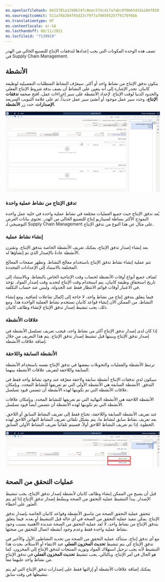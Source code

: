 ```yaml
---
ms.openlocfilehash: 0425781a1299624fc0eec57dc417a7abc0f0b6543da184f8381b679c317aa22a
ms.sourcegitcommit: 511a76b204f93d23cf9f7a70059525f79170f6bb
ms.translationtype: HT
ms.contentlocale: ar-SA
ms.lasthandoff: 08/11/2021
ms.locfileid: "7139919"
---
```

تصف هذه الوحدة المكونات التي يجب إعدادها لتدفقات الإنتاج للتصنيع الخالي من الهدر في Supply Chain Management. 

## <a name="activities"></a>الأنشطة

يتكون تدفق الإنتاج من نشاط واحد أو أكثر. سيعرّف النشاط المتطلبات التفصيلية لوظيفة كانبان. تجدر الإشارة إلى أنه يتعين على النشاط أن يصف بدقة شروط الإنتاج الفعلي والحدود الدنيا لوقت الإنتاج. لإعداد الأنشطة على سير إجراءات عمل، افتح صحفة **تدفقات الإنتاج**، وحدد سير عمل موجود أو أنشئ سير عمل جديداً، ثم على علامة التبويب السريعة **الإصدارات**، حدد زر **الأنشطة**. 

[![لقطة شاشة لصفحة أنشطة تدفق الإنتاج.](../media/activities-1.png)](../media/activities-1.png#lightbox)

### <a name="single-process-activity-production-flow"></a>تدفق الإنتاج من نشاط عملية واحدة

يُعد تدفق الإنتاج حيث جميع العمليات مجمّعة في نشاط عملية واحدة في خلية عمل واحدة النموذج الأكثر بساطة لسيناريو إنتاج للتصنيع الخالي من الهدر. تحتوي بيانات العرض التوضيحي لـ Supply Chain Management على مثال عن هذا النوع من تدفق الإنتاج.

### <a name="creating-a-process-activity"></a>إنشاء نشاط عملية

بعد إنشاء إصدار تدفق الإنتاج، يمكنك تعريف الأنشطة الخاصة بتدفق الإنتاج. وتقترن الأنشطة عادةً بالإصدار الذي تم إنشاؤها له.

تتم عملية إنشاء نشاط تدفق الإنتاج باستخدام معالج النشاط. وتظهر صفحات المعالج المختلفة بالاستناد إلى الإعدادات المحددة.

تُضاف جميع أنواع أوقات الأنشطة لحساب وقت الإنتاجية الخاص بالنشاط. وبالاستناد إلى تاريخ استحقاق وظيفة كانبان، يتم استخدام وقت الإنتاج لتحديد وقت إصدار المواد. تؤخذ في الاعتبار أوقات قوائم الانتظار فقط عند الجدولة، وليس عند حساب التكلفة.

فيما يتعلق بتدفق إنتاج من نشاط واحد، لا حاجة إلى إكمال تفاعلات إضافية. ومع إنشاء النشاط، من الممكن الآن إنشاء قواعد كانبان تستخدم نشاط العملية الواحدة هذا. ومع ذلك، يجب تنشيط إصدار تدفق الإنتاج لإنشاء وظائف كانبان.

### <a name="activity-relations"></a>علاقات الأنشطة

إذا كان لدى إصدار تدفق الإنتاج أكثر من نشاط واحد، فيجب تعريف تسلسل الأنشطة في إصدار تدفق الإنتاج وبنيتها قبل تنشيط إصدار تدفق الإنتاج. يتم هذا التعريف من خلال إضافة علاقات الأنشطة.

### <a name="predecessors-and-successors"></a>الأنشطة السابقة واللاحقة

ترتبط الأنشطة والعمليات والتحويلات ببعضها في تدفق الإنتاج نفسه باستخدام الأنشطة السابقة واللاحقة لتعريف علاقات الأنشطة بينهما.

سيكون لدى تدفقات الإنتاج أنشطة سابقة ولاحقة معرّفة عند وجود نشاط واحد فقط في التدفق. الأنشطة السابقة هي الأنشطة الأولى التي تم تعريفها للنشاط المحدد. وبإمكان علاقات الأنشطة التي تم تكوينها لهذه الأنشطة أن تتضمن قيود تسلسل.

الأنشطة اللاحقة هي الأنشطة النهائية التي تم تعريفها للنشاط المحدد. وبإمكان علاقات الأنشطة التي تم تكوينها لهذه الأنشطة أن تتضمن أيضاً قيود تسلسل.

عند تعريف الأنشطة السابقة واللاحقة، تحتاج فقط إلى تعريف النشاط السابق أو اللاحق. بعد تعريف نشاط سابق لنشاط ما، يتم بشكل تلقائي تعريف النشاط النهائي اللاحق لهذه الخطوة. إذا تم تعريف النشاط اللاحق أولاً، فسيتم تلقائياً تعريف النشاط الأولي السابق.

[![لقطة شاشة لصفحة أنشطة تدفق الإنتاج مع تمييز علامتي التبويب السريعتين "الأنشطة السابقة" و"الأنشطة اللاحقة".](../media/activities-2.png)](../media/activities-2.png#lightbox)

## <a name="validations"></a>عمليات التحقق من الصحة

قبل أن يصبح من الممكن إنشاء وظائف كانبان لأنشطة إصدار تدفق الإنتاج، يجب تنشيط الإصدار. يبدأ التنشيط عملية التحقق من الصحة وينشّط إصدار تدفق الإنتاج إذا لم يتم العثور على أخطاء.

تتحقق عملية التحقق الصحة من تناسق الأنشطة وقواعد كانبان الخاصة بإصدار تدفق الإنتاج. يمكن تنفيذ عملية التحقق من الصحة في أي حالة قبل التنشيط أو بعده. فيما يتعلق بتدفق الإنتاج من نشاط واحد، لا تُعد عملية التحقق من الصحة شديدة الأهمية بسبب وجود نشاط عملية واحدة فقط وعدم وجود أنشطة اتصال للتحقق من صحتها.

مع أي تدفق إنتاج، ستتأكد عملية التحقق من الصحة من تحديد النشاطين الأول والأخير في تدفق الإنتاج كي يتم تنشيط **تحديث المخزون الفعلي** عند الانتقاء أو الاستلام. يحدث هذا التنشيط لأنه يجب ترحيل استهلاك المواد وتوريد المنتجات لتدفق الإنتاج إلى المخزون، كما هو الحال في أمر الإنتاج. وبالتالي، يجب تنشيط **تحديث المخزون الفعلي** في تدفق الإنتاج من نشاط واحد عليهما معاً.

يمكنك إضافة علاقات الأنشطة أو إزالتها فقط على إصدارات تدفق الإنتاج التي لم يتم تنشيطها في وقت سابق.
